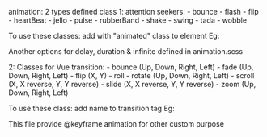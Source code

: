 animation: 2 types defined class
1: attention seekers:
    - bounce
    - flash
    - flip
    - heartBeat
    - jello
    - pulse
    - rubberBand
    - shake
    - swing
    - tada
    - wobble
    
  To use these classes: add with "animated" class to element
    Eg: <div class="animated rubberBand"></div>
    
   Another options for delay, duration & infinite defined in animation.scss
   
2: Classes for Vue transition:
    - bounce (Up, Down, Right, Left)
    - fade (Up, Down, Right, Left)
    - flip (X, Y)
    - roll
    - rotate (Up, Down, Right, Left)
    - scroll (X, X reverse, Y, Y reverse)
    - slide (X, X reverse, Y, Y reverse)
    - zoom (Up, Down, Right, Left)
    
  To use these class: add name to transition tag
    Eg: <transition name="bounceIn"></transition>
  
  This file provide @keyframe animation for other custom purpose